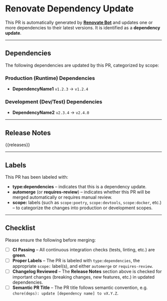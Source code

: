 # Renovate Dependency Update

This PR is automatically generated by **[Renovate Bot](https://renovatebot.com)** and updates one or more dependencies to their latest versions. It is identified as a **dependency update**.

---

## Dependencies

The following dependencies are updated by this PR, categorized by scope:

### Production (Runtime) Dependencies

- **DependencyName1** `v1.2.3` → `v1.2.4`

### Development (Dev/Test) Dependencies

- **DependencyName2** `v2.3.4` → `v2.4.0`

---

## Release Notes

{{releases}}

---

## Labels

This PR has been labeled with:

- **type:dependencies** – indicates that this is a dependency update.
- **automerge** (or **requires-review**) – indicates whether this PR will be merged automatically or requires manual review.
- **scope:** labels (such as `scope:poetry`, `scope:devtools`, `scope:docker`, etc.) – to categorize the changes into production or development scopes.

---

## Checklist

Please ensure the following before merging:

- [ ] **CI Passing** – All continuous integration checks (tests, linting, etc.) are **green**.
- [ ] **Proper Labels** – The PR is labeled with `type:dependencies`, the appropriate `scope:` label(s), and either `automerge` or `requires-review`.
- [ ] **Changelog Reviewed** – The **Release Notes** section above is checked for important changes (breaking changes, new features, etc.) in updated dependencies.
- [ ] **Semantic PR Title** – The PR title follows semantic convention, e.g. `chore(deps): update [dependency name] to vX.Y.Z`.
